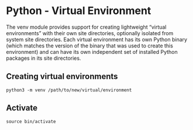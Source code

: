 # Python - Virtual Environment

The venv module provides support for creating lightweight “virtual environments” with their own site directories, optionally isolated from system site directories. Each virtual environment has its own Python binary (which matches the version of the binary that was used to create this environment) and can have its own independent set of installed Python packages in its site directories.  

## Creating virtual environments
`python3 -m venv /path/to/new/virtual/environment`

## Activate
`source bin/activate`
